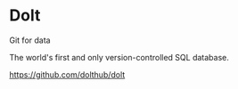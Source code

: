# Dolt
Git for data

The world's first and only version-controlled SQL database.

https://github.com/dolthub/dolt
